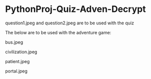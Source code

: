 # PythonProj-Quiz-Adven-Decrypt

question1.jpeg and question2.jpeg are to be used with the quiz




The below are to be used with the adventure game:

bus.jpeg

civilization.jpeg

patient.jpeg

portal.jpeg
